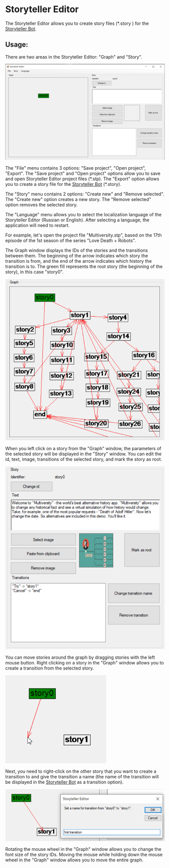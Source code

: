 # Storyteller Editor
The Storyteller Editor allows you to create story files (*.story ) for the [Storyteller Bot](https://github.com/Andreyman76/Storyteller-Bot).
## Usage:
There are two areas in the Storyteller Editor: "Graph" and "Story".

![img.png](./ReadmeFiles/image1.png)

The "File" menu contains 3 options: "Save project", "Open project", "Export". The "Save project" and "Open project" options allow you to save and open Storyteller Editor project files (&ast;.stp). The "Export" option allows you to create a story file for the [Storyteller Bot](https://github.com/Andreyman76/Storyteller-Bot) (&ast;.story).

The "Story" menu contains 2 options: "Create new" and "Remove selected". The "Create new" option creates a new story. The "Remove selected" option removes the selected story.

The "Language" menu allows you to select the localization language of the Storyteller Editor (Russian or English). After selecting a language, the application will need to restart.

For example, let's open the project file "Multiversity.stp", based on the 17th episode of the 1st season of the series "Love Death + Robots".

The Graph window displays the IDs of the stories and the transitions between them. The beginning of the arrow indicates which story the transition is from, and the end of the arrow indicates which history the transition is to. The green fill represents the root story (the beginning of the story), in this case "story0".

![img.png](./ReadmeFiles/image2.png)

When you left click on a story from the "Graph" window, the parameters of the selected story will be displayed in the "Story" window. You can edit the id, text, image, transitions of the selected story, and mark the story as root.

![img.png](./ReadmeFiles/image3.png)

You can move stories around the graph by dragging stories with the left mouse button. Right clicking on a story in the "Graph" window allows you to create a transition from the selected story.

![img.png](./ReadmeFiles/image4.png)

Next, you need to right-click on the other story that you want to create a transition to and give the transition a name (the name of the transition will be displayed in the [Storyteller Bot](https://github.com/Andreyman76/Storyteller-Bot) as a transition option).

![img.png](./ReadmeFiles/image5.png)

Rotating the mouse wheel in the "Graph" window allows you to change the font size of the story IDs. Moving the mouse while holding down the mouse wheel in the "Graph" window allows you to move the entire graph.